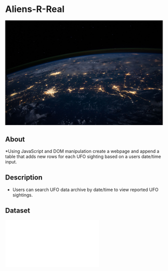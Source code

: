 # Aliens-R-Real
![Bacteria by filterforge.com](images/nasa.jpg)
## About
*Using JavaScript and DOM manipulation create a webpage and append a table that adds new rows for each UFO sighting based on a users date/time input.

## Description
* Users can search UFO data archive by date/time to view reported UFO sightings.

## Dataset
![UFO Sightings Data](js\data.js)

